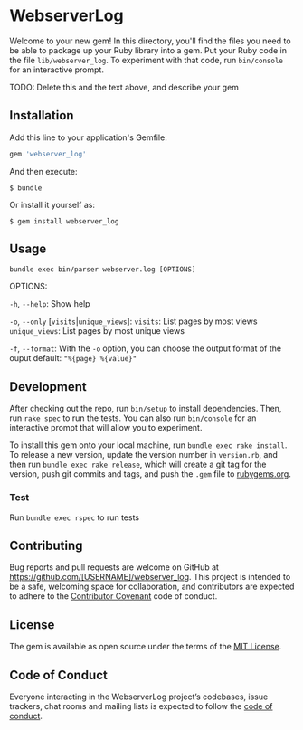 # WebserverLog

Welcome to your new gem! In this directory, you'll find the files you need to be able to package up your Ruby library into a gem. Put your Ruby code in the file `lib/webserver_log`. To experiment with that code, run `bin/console` for an interactive prompt.

TODO: Delete this and the text above, and describe your gem

## Installation

Add this line to your application's Gemfile:

```ruby
gem 'webserver_log'
```

And then execute:

    $ bundle

Or install it yourself as:

    $ gem install webserver_log

## Usage

```
bundle exec bin/parser webserver.log [OPTIONS]
```

OPTIONS:

  `-h`, `--help`:
    Show help

  `-o`, `--only` [`visits`|`unique_views`]:
    `visits`: List pages by most views
    `unique_views`: List pages by most unique views

  `-f`, `--format`:
    With the `-o` option, you can choose the output format of the ouput
    default: `"%{page} %{value}"`

## Development

After checking out the repo, run `bin/setup` to install dependencies. Then, run `rake spec` to run the tests. You can also run `bin/console` for an interactive prompt that will allow you to experiment.

To install this gem onto your local machine, run `bundle exec rake install`. To release a new version, update the version number in `version.rb`, and then run `bundle exec rake release`, which will create a git tag for the version, push git commits and tags, and push the `.gem` file to [rubygems.org](https://rubygems.org).

### Test

Run `bundle exec rspec` to run tests

## Contributing

Bug reports and pull requests are welcome on GitHub at https://github.com/[USERNAME]/webserver_log. This project is intended to be a safe, welcoming space for collaboration, and contributors are expected to adhere to the [Contributor Covenant](http://contributor-covenant.org) code of conduct.

## License

The gem is available as open source under the terms of the [MIT License](https://opensource.org/licenses/MIT).

## Code of Conduct

Everyone interacting in the WebserverLog project’s codebases, issue trackers, chat rooms and mailing lists is expected to follow the [code of conduct](https://github.com/[USERNAME]/webserver_log/blob/master/CODE_OF_CONDUCT.md).
